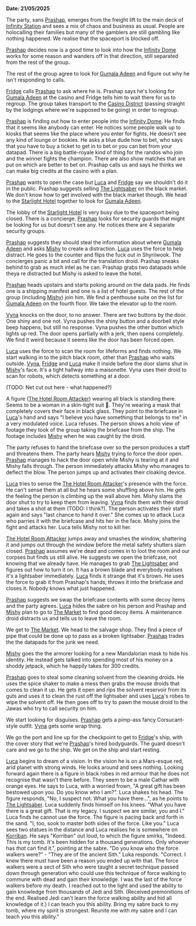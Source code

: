 **Date: 21/05/2025**

The party, sans [Prashap](../Characters/PCs/Prashap.md), emerges from the freight lift to the main deck of [Infinity Station](../Places/Infinity%20Station/Infinity%20Station.md) and sees a mix of chaos and business as usual. People are holocalling their families but many of the gamblers are still gambling like nothing happened. We realise that the spaceport is blocked off.

[Prashap](../Characters/PCs/Prashap.md) decides now is a good time to look into how the [Infinity Dome](../Places/Infinity%20Station/Infinity%20Dome.md) works for some reason and wanders off in that direction, still separated from the rest of the group.

The rest of the group agree to look for [Gumala Adeen](../Characters/NPC/Gumala%20Adeen.md) and figure out why he isn't responding to calls.

[Fridge](../Characters/PCs/Fridge.md) calls [Prashap](../Characters/PCs/Prashap.md) to ask where he is. Prashap says he's looking for [Gumala Adeen](../Characters/NPC/Gumala%20Adeen.md) at the casino and Fridge tells him to wait there for us to regroup. The group takes transport to the [Casino District](../Places/Infinity%20Station/Casino%20District.md)  (passing straight by the lodgings where we're supposed to be going) in order to regroup.

[Prashap](../Characters/PCs/Prashap.md) is finding out how to enter people into the [Infinity Dome](../Places/Infinity%20Station/Infinity%20Dome.md). He finds that it seems like anybody can enter. He notices some people walk up to kiosks that seems like the place where you enter for fights. He doesn't see any kind of lounge or bookies. He asks a blue dude how to bet, who says that you have to buy a ticket to get in to bet or you can bet from your datapad. There is a big battle-royale kind of thing for the randos who join and the winner fights the champion. There are also show matches that are put on which are better to bet on. Prashap calls us and says he thinks we can make big credits at the casino with a plan.

[Prashap](../Characters/PCs/Prashap.md) wants to open the case but [Luca](../Characters/PCs/Luca.md) and [Fridge](../Characters/PCs/Fridge.md) say we shouldn't do it in the public. Prashap suggests selling [The Lightsaber](../Plot/The%20Lightsaber.md) on the black market. We don't know how to get involved with the black market though. We head to the [Starlight Hotel](../Places/Infinity%20Station/Starlight%20Hotel.md) together to look for [Gumala Adeen](../Characters/NPC/Gumala%20Adeen.md).

The lobby of the [Starlight Hotel](../Places/Infinity%20Station/Starlight%20Hotel.md) is very busy due to the spaceport being closed. There is a concierge. [Prashap](../Characters/PCs/Prashap.md) looks for security guards that might be looking for us but doesn't see any. He notices there are 4 separate security groups.

[Prashap](../Characters/PCs/Prashap.md) suggests they should steal the information about where [Gumala Adeen](../Characters/NPC/Gumala%20Adeen.md) and asks [Mishy](../Characters/PCs/Mishy.md) to create a distraction. [Luca](../Characters/PCs/Luca.md) uses the force to help distract. He goes to the counter and flips the fuck out in Shyriiwook. The concierges panic a bit and call for the translation droid. Prashap sneaks behind to grab as much intel as he can. Prashap grabs two datapads while theya re distracted but Mishy is asked to leave the hotel.

[Prashap](../Characters/PCs/Prashap.md) heads upstairs and starts poking around on the data pads. He finds one is a shipping manifest and one is a list of hotel guests. The rest of the group (including [Mishy](../Characters/PCs/Mishy.md)) join him. We find a penthouse suite on the list for [Gumala Adeen](../Characters/NPC/Gumala%20Adeen.md) on the fourth floor. We take the elevator up to the room.

[Vyna](../Characters/PCs/Vyna.md) knocks on the door, to no answer. There are two buttons by the door. One shiny and one not. Vyna pushes the shiny button and a doorbell style beep happens, but still no response.  Vyna pushes the other button which lights up red. The door opens partially with a jerk, then opens completely. We find it weird because it seems like the door has been forced open.

[Luca](../Characters/PCs/Luca.md) uses the force to scan the room for lifeforms and finds nothing. We start walking in to the pitch black room, other than [Prashap](../Characters/PCs/Prashap.md) who waits outside. [Vyna](../Characters/PCs/Vyna.md), [Fridge](../Characters/PCs/Fridge.md) and [Luca](../Characters/PCs/Luca.md) make it inside before the door slams shut in [Mishy](../Characters/PCs/Mishy.md)'s face. It's a tight hallway into a maisonette. Vyna uses their droid to scan for robots, which detects something at a door.

(TODO: Net cut out here - what happened?)

A figure ([The Hotel Room Attacker](../Characters/NPC/The%20Hotel%20Room%20Attacker.md)) wearing all black is standing there. Seems to be a woman in a skin-tight suit 👀. They're wearing a mask that completely covers their face in black glass. They point to the briefcase in [Luca](../Characters/PCs/Luca.md)'s hand and says "I believe you have something that belongs to me" in a very modulated voice. Luca refuses. The person shows a holo view of footage they took of the group taking the briefcase from the ship. The footage includes [Mishy](../Characters/PCs/Mishy.md) when he was caught by the droid.

The party refuses to hand the briefcase over so the person produces a staff and threatens them. The party hears [Mishy](../Characters/PCs/Mishy.md) trying to force the door open. [Prashap](../Characters/PCs/Prashap.md) manages to hack the door open while Mishy is tearing at it and Mishy falls through. The person immediately attacks Mishy who manages to deflect the blow. The person jumps up and activates their cloaking device.

[Luca](../Characters/PCs/Luca.md) tries to sense the [The Hotel Room Attacker](../Characters/NPC/The%20Hotel%20Room%20Attacker.md)'s presence with the force. He can't sense them at all but he hears some shuffling above him. He gets the feeling the person is climbing up the wall above him. Mishy slams the door shut to try to keep them from leaving. [Vyna](../Characters/PCs/Vyna.md) finds them with their droid and takes a shot at them (TODO: I think?). The person activates their staff again and says "last chance to hand it over." She comes up to attack Luca who parries it with the briefcase and hits her in the face. Mishy joins the fight and attacks her. Luca tells Mishy not to kill her.

[The Hotel Room Attacker](../Characters/NPC/The%20Hotel%20Room%20Attacker.md) jumps away and smashes the window, shattering it and jumps out through the window before the metal safety shutters slam closed. [Prashap](../Characters/PCs/Prashap.md) assumes we're dead and comes in to loot the room and our corpses but finds us still alive. He suggests we open the briefcase, not knowing that we already have. He manages to grab [The Lightsaber](../Plot/The%20Lightsaber.md) and figures out how to turn it on. It has a brown blade and everybody realises it's a lightsaber immediately. [Luca](../Characters/PCs/Luca.md) finds it strange that it's brown. He uses the force to grab it from Prashap's hands, throws it into the briefcase and closes it. Nobody knows what just happened.

[Prashap](../Characters/PCs/Prashap.md) suggests we swap the briefcase contents with some decoy items and the party agrees. [Luca](../Characters/PCs/Luca.md) hides the sabre on his person and Prashap and [Mishy](../Characters/PCs/Mishy.md) plan to go to [The Market](../Places/Infinity%20Station/The%20Market.md) to find good decoy items. A maintenance droid distracts us and tells us to leave the room.

We get to [The Market](../Places/Infinity%20Station/The%20Market.md). We head to the salvage shop. They find a piece of pipe that could be done up to pass as a broken lightsaber. [Prashap](../Characters/PCs/Prashap.md) trades the the datapads for the junk we need.

[Mishy](../Characters/PCs/Mishy.md) goes the the armorer looking for a new Mandalorian mask to hide his identity. He instead gets talked into spending most of his money on a shoddy jetpack, which he happily takes for 300 credits.

[Prashap](../Characters/PCs/Prashap.md) goes to steal some cleaning solvent from the cleaning droids. He uses the spice shaker to make a mess then grabs the mouse droids that comes to clean it up. He gets it open and rips the solvent reservoir from its guts and uses it to clean the rust off the lightsaber and uses [Luca](../Characters/PCs/Luca.md)'s robes to wipe the solvent off. He then goes off to try to pawn the mouse droid to the Jawas who try to call security on him.

We start looking for disguises. [Prashap](../Characters/PCs/Prashap.md) gets a pimp-ass fancy Corsucant-style outfit. [Vyna](../Characters/PCs/Vyna.md) gets some wrap thing.

We go the port and line up for the checkpoint to get to [Fridge](../Characters/PCs/Fridge.md)'s ship, with the cover story that we're [Prashap](../Characters/PCs/Prashap.md)'s hired bodyguards. The guard doesn't care and we go to the ship. We get on the ship and start resting.

[Luca](../Characters/PCs/Luca.md) begins to dream of a vision. In the vision he is on a Mars-esque red, arid planet with strong winds. He looks around and sees nothing. Looking forward again there is a figure in black robes in red armour that he does not recognise that wasn't there before. They seem to be a male Cathar with orange eyes. He says to Luca, with a worried frown, "A great gift has been bestowed upon you. Do you know who I am?". Luca shakes his head. The figure responds, "No, I suspect not. What you have there...", as he points to [The Lightsaber](../Plot/The%20Lightsaber.md). Luca suddenly finds himself on his knees. "What you have there is a great gift. That is my legacy. I suspect we are similar, you and I." Luca finds he cannot use the force. The figure is pacing back and forth in the sand. "I, too, sook to master both sides of the force. Like you." Luca sees two statues in the distance and Luca realises he is somewhere on [Korriban](../Places/Korriban.md). He says "Korriban" out loud, to which the figure smirks, "Indeed. This is my tomb. It's been hidden for a thousand generations. Only whoever has *that* can find it.", pointing at the sabre. "Do you know who the force walkers were?" - "They are of the ancient Sith." Luka responds. "Correct. I knew there must have been a reason you ended up with that. The force walkers were a sect of Sith who were taught a secret technique passed down through generation who could use this technique of force walking to commune with dead and gain their knowledge. I was the last of the force walkers before my death. I reached out to the light and used the ability to gain knowledge from thousands of Jedi and Sith. (Received premonitions of the end. Realised Jedi can't learn the force walking ability and hid all knowledge of it.) I can teach you this ability. Bring my sabre back to my tomb, where my spirit is strongest. Reunite me with my sabre and I can teach you this ability."